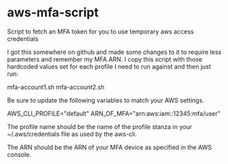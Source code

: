 # aws-mfa-script
Script to fetch an MFA token for you to use temporary aws access credentials

I got this somewhere on github and made some changes to it to require less parameters and remember my MFA ARN.  I copy this script with those hardcoded values set for each profile I need to run against and then just run:
 
 mfa-account1.sh
 mfa-account2.sh 

Be sure to update the following variables to match your AWS settings.

AWS_CLI_PROFILE="default"
ARN_OF_MFA="arn:aws:iam::12345:mfa/user"

The profile name should be the name of the profile stanza in your ~/.aws/credentials file as used by the aws-cli.

The ARN should be the ARN of your MFA device as specified in the AWS console.
